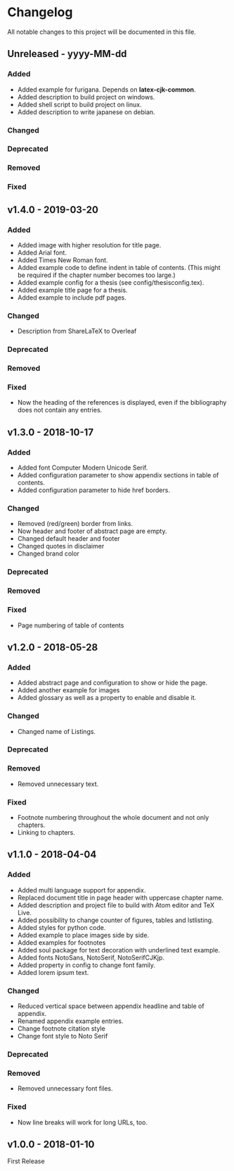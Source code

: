 # Changelog
All notable changes to this project will be documented in this file.

## Unreleased - yyyy-MM-dd
### Added
* Added example for furigana. Depends on **latex-cjk-common**.
* Added description to build project on windows.
* Added shell script to build project on linux.
* Added description to write japanese on debian.
### Changed
### Deprecated
### Removed
### Fixed

## v1.4.0 - 2019-03-20
### Added
* Added image with higher resolution for title page.
* Added Arial font.
* Added Times New Roman font.
* Added example code to define indent in table of contents. (This might be required if the chapter number becomes too large.)
* Added example config for a thesis (see config/thesisconfig.tex).
* Added example title page for a thesis.
* Added example to include pdf pages.
### Changed
* Description from ShareLaTeX to Overleaf
### Deprecated
### Removed
### Fixed
* Now the heading of the references is displayed, even if the bibliography does not contain any entries.

## v1.3.0 - 2018-10-17
### Added
* Added font Computer Modern Unicode Serif.
* Added configuration parameter to show appendix sections in table of contents.
* Added configuration parameter to hide href borders.
### Changed
* Removed (red/green) border from links.
* Now header and footer of abstract page are empty.
* Changed default header and footer
* Changed quotes in disclaimer
* Changed brand color
### Deprecated
### Removed
### Fixed
* Page numbering of table of contents

## v1.2.0 - 2018-05-28
### Added
* Added abstract page and configuration to show or hide the page.
* Added another example for images
* Added glossary as well as a property to enable and disable it.
### Changed
* Changed name of Listings.
### Deprecated
### Removed
* Removed unnecessary text.
### Fixed
* Footnote numbering throughout the whole document and not only chapters.
* Linking to chapters.

## v1.1.0 - 2018-04-04
### Added
* Added multi language support for appendix.
* Replaced document title in page header with uppercase chapter name.
* Added description and project file to build with Atom editor and TeX Live.
* Added possibility to change counter of figures, tables and lstlisting.
* Added styles for python code.
* Added example to place images side by side.
* Added examples for footnotes
* Added soul package for text decoration with underlined text example.
* Added fonts NotoSans, NotoSerif, NotoSerifCJKjp.
* Added property in config to change font family.
* Added lorem ipsum text.
### Changed
* Reduced vertical space between appendix headline and table of appendix.
* Renamed appendix example entries.
* Change footnote citation style
* Change font style to Noto Serif
### Deprecated
### Removed
* Removed unnecessary font files.
### Fixed
* Now line breaks will work for long URLs, too.

## v1.0.0 - 2018-01-10
First Release
